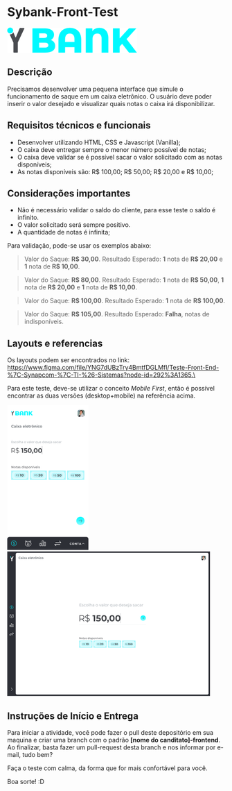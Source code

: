 # Sybank-Front-Test #

![SY BANK LOGO](Logo.png)

## Descrição ##
Precisamos desenvolver uma pequena interface que simule o funcionamento de saque em um caixa eletrônico. O usuário deve poder inserir o valor desejado e visualizar quais notas o caixa irá disponibilizar.

## Requisitos técnicos e funcionais ##
* Desenvolver utilizando HTML, CSS e Javascript (Vanilla);
* O caixa deve entregar sempre o menor número possível de notas;
* O caixa deve validar se é possível sacar o valor solicitado com as notas disponíveis;
* As notas disponíveis são: R$ 100,00; R$ 50,00; R$ 20,00 e R$ 10,00;

## Considerações importantes ##
* Não é necessário validar o saldo do cliente, para esse teste o saldo é infinito.
* O valor solicitado será sempre positivo.
* A quantidade de notas é infinita;

Para validação, pode-se usar os exemplos abaixo:
> Valor do Saque: **R$ 30,00**. Resultado Esperado: **1** nota de **R$ 20,00** e **1** nota de **R$ 10,00**.

> Valor do Saque: **R$ 80,00**. Resultado Esperado: **1** nota de **R$ 50,00**, **1** nota de **R$ 20,00** e **1** nota de **R$ 10,00**.

> Valor do Saque: **R$ 100,00**. Resultado Esperado: **1** nota de **R$ 100,00**.

> Valor do Saque: **R$ 105,00**. Resultado Esperado: **Falha**, notas de indisponíveis.

## Layouts e referencias ##
Os layouts podem ser encontrados no link: https://www.figma.com/file/YNG7dUBzTry4BmtfDGLMfl/Teste-Front-End-%7C-Synapcom-%7C-TI-%26-Sistemas?node-id=292%3A1365.\

Para este teste, deve-se utilizar o conceito *Mobile First*, então é possível encontrar as duas versões (desktop+mobile) na referência acima.

![SY BANK LOGO](Mobile.png) ![SY BANK LOGO](Desktop.png)

## Instruções de Início e Entrega ##
Para iniciar a atividade, você pode fazer o pull deste depositório em sua maquina e criar uma branch com o padrão **[nome do canditato]-frontend**.
Ao finalizar, basta fazer um pull-request desta branch e nos informar por e-mail, tudo bem?

Faça o teste com calma, da forma que for mais confortável para você.

Boa sorte! :D
